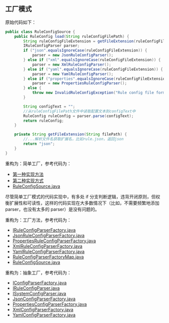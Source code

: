 ## 工厂模式

原始代码如下：

```java
public class RuleConfigSource {
    public RuleConfig load(String ruleConfigFilePath) {
        String ruleConfigFileExtension = getFileExtension(ruleConfigFilePath);
        IRuleConfigParser parser;
        if ("json".equalsIgnoreCase(ruleConfigFileExtension)) {
            parser = new JsonRuleConfigParser();
        } else if ("xml".equalsIgnoreCase(ruleConfigFileExtension)) {
            parser = new XmlRuleConfigParser();
        } else if ("yaml".equalsIgnoreCase(ruleConfigFileExtension)) {
            parser = new YamlRuleConfigParser();
        } else if ("properties".equalsIgnoreCase(ruleConfigFileExtension)) {
            parser = new PropertiesRuleConfigParser();
        } else {
            throw new InvalidRuleConfigException("Rule config file format is not supported: " + ruleConfigFilePath);
        }

        String configText = "";
        //从ruleConfigFilePath文件中读取配置文本到configText中
        RuleConfig ruleConfig = parser.parse(configText);
        return ruleConfig;
    }

    private String getFileExtension(String filePath) {
        //...解析文件名获取扩展名，比如rule.json，返回json
        return "json";
    }
}
```

重构为：简单工厂，参考代码为：

- [第一种实现方法](_1_simple_factory%2FRuleConfigParserFactory.java)
- [第二种实现方式](_1_simple_factory%2FRuleConfigParserFactory2.java)
- [RuleConfigSource.java](_1_simple_factory%2FRuleConfigSource.java)

尽管简单工厂模式的代码实现中，有多处 if 分支判断逻辑，违背开闭原则，但权衡扩展性和可读性，这样的代码实现在大多数情况下（比如，不需要频繁地添加
parser，也没有太多的 parser）是没有问题的。

重构为：工厂方法，参考代码为：

- [IRuleConfigParserFactory.java](_2_factory_method%2FIRuleConfigParserFactory.java)
- [JsonRuleConfigParserFactory.java](_2_factory_method%2FJsonRuleConfigParserFactory.java)
- [PropertiesRuleConfigParserFactory.java](_2_factory_method%2FPropertiesRuleConfigParserFactory.java)
- [XmlRuleConfigParserFactory.java](_2_factory_method%2FXmlRuleConfigParserFactory.java)
- [YamlRuleConfigParserFactory.java](_2_factory_method%2FYamlRuleConfigParserFactory.java)
- [RuleConfigParserFactoryMap.java](_2_factory_method%2FRuleConfigParserFactoryMap.java)
- [RuleConfigSource.java](_2_factory_method%2FRuleConfigSource.java)

重构为：抽象工厂，参考代码为：

- [IConfigParserFactory.java](_3_abs_factory%2FIConfigParserFactory.java)
- [IRuleConfigParser.java](_3_abs_factory%2FIRuleConfigParser.java)
- [ISystemConfigParser.java](_3_abs_factory%2FISystemConfigParser.java)
- [JsonConfigParserFactory.java](_3_abs_factory%2FJsonConfigParserFactory.java)
- [PropertiesConfigParserFactory.java](_3_abs_factory%2FPropertiesConfigParserFactory.java)
- [XmlConfigParserFactory.java](_3_abs_factory%2FXmlConfigParserFactory.java)
- [YamlConfigParserFactory.java](_3_abs_factory%2FYamlConfigParserFactory.java)
